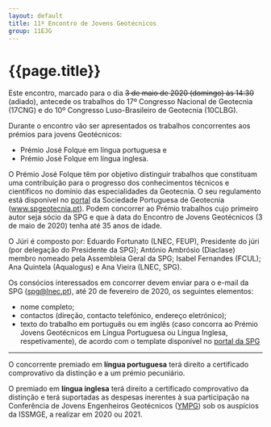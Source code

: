 ```yaml
---
layout: default
title: 11º Encontro de Jovens Geotécnicos 
group: 11EJG
---
```


# {{page.title}}

Este encontro, marcado para o dia <del>3 de maio de 2020 (domingo) às 14:30</del> (adiado), antecede os trabalhos do 17º Congresso Nacional de Geotecnia (17CNG) e do 10º Congresso Luso-Brasileiro de Geotecnia (10CLBG).

Durante o encontro vão ser apresentados os trabalhos concorrentes aos prémios para jovens Geotécnicos:
 - Prémio José Folque em língua portuguesa e 
 - Prémio José Folque em língua inglesa. 

O Prémio José Folque têm por objetivo distinguir trabalhos que constituam uma contribuição para o progresso dos conhecimentos técnicos e científicos no domínio das especialidades da Geotecnia. O seu regulamento está disponível no [portal](https://spgeotecnia.pt/revistapremiosJovensPT/2) da Sociedade Portuguesa de Geotecnia (www.spgeotecnia.pt). Podem concorrer ao Prémio trabalhos cujo primeiro autor seja sócio da SPG e que à data do Encontro de Jovens Geotécnicos (3 de maio de 2020) tenha até 35 anos de idade.

O Júri é composto por: Eduardo Fortunato (LNEC, FEUP), Presidente do júri (por delegação do Presidente da SPG); António Ambrósio (Diaclase) membro nomeado pela Assembleia Geral da SPG; Isabel Fernandes (FCUL); Ana Quintela (Aqualogus) e Ana Vieira (LNEC, SPG).

Os consócios interessados em concorrer devem enviar para o e-mail da SPG (spg@lnec.pt), até 20 de fevereiro de 2020, os seguintes elementos:
 - nome completo;
 - contactos (direção, contacto telefónico, endereço eletrónico);
 - texto do trabalho em português ou em inglês (caso concorra ao Prémio Jovens Geotécnicos em Língua Portuguesa ou Língua Inglesa, respetivamente), de acordo com o template disponível no [portal da SPG](https://spgeotecnia.pt/revistapremiosJovensPT/2)

----- 
O concorrente premiado em **língua portuguesa** terá direito a certificado comprovativo da distinção e a um prémio pecuniário. 

O premiado em **língua inglesa** terá direito a certificado comprovativo da distinção e terá suportadas as despesas inerentes à sua participação na Conferência de Jovens Engenheiros Geotécnicos ([YMPG](https://www.issmge.org/young-members/events)) sob os auspícios da ISSMGE, a realizar em 2020 ou 2021.



<!--- A participação neste evento não tem custo de inscrição. -->

